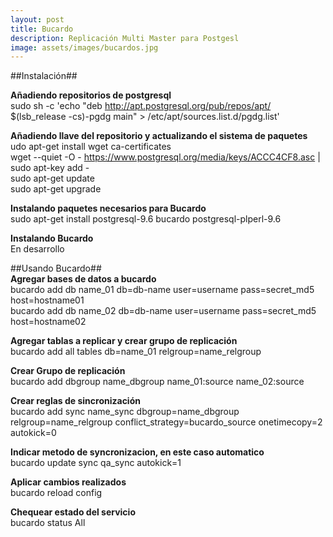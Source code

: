 ```yaml
---
layout: post
title: Bucardo
description: Replicación Multi Master para Postgesl
image: assets/images/bucardos.jpg
---
```

##Instalación##

**Añadiendo repositorios de postgresql**  
sudo sh -c 'echo "deb http://apt.postgresql.org/pub/repos/apt/ $(lsb_release -cs)-pgdg main" > /etc/apt/sources.list.d/pgdg.list'  

**Añadiendo llave del repositorio y actualizando el sistema de paquetes**  
udo apt-get install wget ca-certificates  
wget --quiet -O - https://www.postgresql.org/media/keys/ACCC4CF8.asc | sudo apt-key add -  
sudo apt-get update  
sudo apt-get upgrade  

**Instalando paquetes necesarios para Bucardo**  
sudo apt-get install postgresql-9.6 bucardo postgresql-plperl-9.6

**Instalando Bucardo**  
En desarrollo

##Usando Bucardo##  
**Agregar bases de datos a bucardo**  
bucardo add db name_01 db=db-name user=username pass=secret_md5 host=hostname01  
bucardo add db name_02 db=db-name user=username pass=secret_md5 host=hostname02

**Agregar tablas a replicar y crear grupo de replicación**  
bucardo add all tables db=name_01 relgroup=name_relgroup

**Crear Grupo de replicación**  
bucardo add dbgroup name_dbgroup name_01:source name_02:source

**Crear reglas de sincronización**  
bucardo add sync name_sync dbgroup=name_dbgroup relgroup=name_relgroup conflict_strategy=bucardo_source onetimecopy=2 autokick=0

**Indicar metodo de syncronizacion, en este caso automatico**  
bucardo update sync qa_sync autokick=1

**Aplicar cambios realizados**  
bucardo reload config

**Chequear estado del servicio**  
bucardo status All
